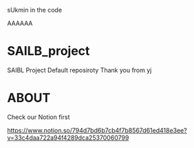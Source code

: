 sUkmin in the code

AAAAAA
# SAILB_project
SAIBL Project Default reposiroty
Thank you from yj

# ABOUT
Check our Notion first

https://www.notion.so/794d7bd6b7cb4f7b8567d61ed418e3ee?v=33c4daa722a94f4289dca25370060799
